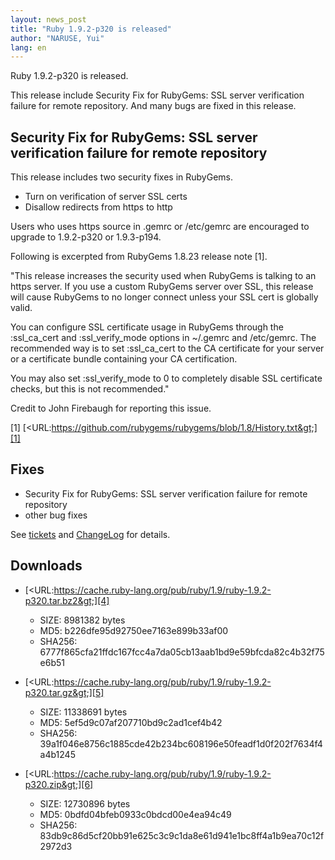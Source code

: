 ```yaml
---
layout: news_post
title: "Ruby 1.9.2-p320 is released"
author: "NARUSE, Yui"
lang: en
---
```


Ruby 1.9.2-p320 is released.

This release include Security Fix for RubyGems: SSL server verification
failure for remote repository. And many bugs are fixed in this release.

## Security Fix for RubyGems: SSL server verification failure for remote repository

This release includes two security fixes in RubyGems.

* Turn on verification of server SSL certs
* Disallow redirects from https to http

Users who uses https source in .gemrc or /etc/gemrc are encouraged to
upgrade to 1.9.2-p320 or 1.9.3-p194.

Following is excerpted from RubyGems 1.8.23 release note \[1\].

\"This release increases the security used when RubyGems is talking to
an https server. If you use a custom RubyGems server over SSL, this
release will cause RubyGems to no longer connect unless your SSL cert is
globally valid.

You can configure SSL certificate usage in RubyGems through the
:ssl\_ca\_cert and :ssl\_verify\_mode options in ~/.gemrc and
/etc/gemrc. The recommended way is to set :ssl\_ca\_cert to the CA
certificate for your server or a certificate bundle containing your CA
certification.

You may also set :ssl\_verify\_mode to 0 to completely disable SSL
certificate checks, but this is not recommended.\"

Credit to John Firebaugh for reporting this issue.

\[1\]
[&lt;URL:https://github.com/rubygems/rubygems/blob/1.8/History.txt&gt;][1]

## Fixes

* Security Fix for RubyGems: SSL server verification failure for remote
  repository
* other bug fixes

See [tickets][2] and [ChangeLog][3] for details.

## Downloads

* [&lt;URL:https://cache.ruby-lang.org/pub/ruby/1.9/ruby-1.9.2-p320.tar.bz2&gt;][4]
  * SIZE: 8981382 bytes
  * MD5: b226dfe95d92750ee7163e899b33af00
  * SHA256: 6777f865cfa21ffdc167fcc4a7da05cb13aab1bd9e59bfcda82c4b32f75e6b51

* [&lt;URL:https://cache.ruby-lang.org/pub/ruby/1.9/ruby-1.9.2-p320.tar.gz&gt;][5]
  * SIZE: 11338691 bytes
  * MD5: 5ef5d9c07af207710bd9c2ad1cef4b42
  * SHA256: 39a1f046e8756c1885cde42b234bc608196e50feadf1d0f202f7634f4a4b1245

* [&lt;URL:https://cache.ruby-lang.org/pub/ruby/1.9/ruby-1.9.2-p320.zip&gt;][6]
  * SIZE: 12730896 bytes
  * MD5: 0bdfd04bfeb0933c0bdcd00e4ea94c49
  * SHA256: 83db9c86d5cf20bb91e625c3c9c1da8e61d941e1bc8ff4a1b9ea70c12f2972d3



[1]: https://github.com/rubygems/rubygems/blob/1.8/History.txt
[2]: https://bugs.ruby-lang.org/projects/ruby-192/issues?set_filter=1&amp;status_id=5
[3]: https://svn.ruby-lang.org/repos/ruby/tags/v1_9_2_320/ChangeLog
[4]: https://cache.ruby-lang.org/pub/ruby/1.9/ruby-1.9.2-p320.tar.bz2
[5]: https://cache.ruby-lang.org/pub/ruby/1.9/ruby-1.9.2-p320.tar.gz
[6]: https://cache.ruby-lang.org/pub/ruby/1.9/ruby-1.9.2-p320.zip
